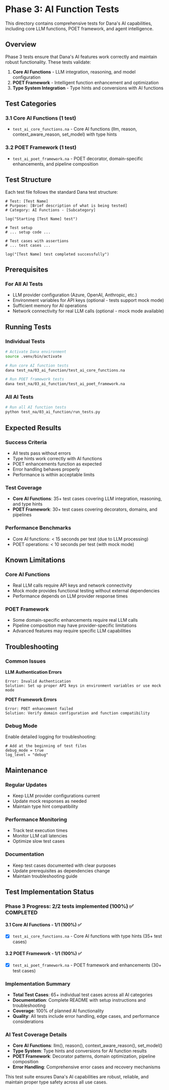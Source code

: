 # Phase 3: AI Function Tests

This directory contains comprehensive tests for Dana's AI capabilities, including core LLM functions, POET framework, and agent intelligence.

## Overview

Phase 3 tests ensure that Dana's AI features work correctly and maintain robust functionality. These tests validate:

1. **Core AI Functions** - LLM integration, reasoning, and model configuration
2. **POET Framework** - Intelligent function enhancement and optimization
3. **Type System Integration** - Type hints and conversions with AI functions

## Test Categories

### 3.1 Core AI Functions (1 test)
- `test_ai_core_functions.na` - Core AI functions (llm, reason, context_aware_reason, set_model) with type hints

### 3.2 POET Framework (1 test)
- `test_ai_poet_framework.na` - POET decorator, domain-specific enhancements, and pipeline composition

## Test Structure

Each test file follows the standard Dana test structure:

```na
# Test: [Test Name]
# Purpose: [Brief description of what is being tested]
# Category: AI Functions - [Subcategory]

log("Starting [Test Name] test")

# Test setup
# ... setup code ...

# Test cases with assertions
# ... test cases ...

log("[Test Name] test completed successfully")
```

## Prerequisites

### For All AI Tests
- LLM provider configuration (Azure, OpenAI, Anthropic, etc.)
- Environment variables for API keys (optional - tests support mock mode)
- Sufficient memory for AI operations
- Network connectivity for real LLM calls (optional - mock mode available)

## Running Tests

### Individual Tests
```bash
# Activate Dana environment
source .venv/bin/activate

# Run core AI function tests
dana test_na/03_ai_function/test_ai_core_functions.na

# Run POET framework tests
dana test_na/03_ai_function/test_ai_poet_framework.na
```

### All AI Tests
```bash
# Run all AI function tests
python test_na/03_ai_function/run_tests.py
```

## Expected Results

### Success Criteria
- All tests pass without errors
- Type hints work correctly with AI functions
- POET enhancements function as expected
- Error handling behaves properly
- Performance is within acceptable limits

### Test Coverage
- **Core AI Functions**: 35+ test cases covering LLM integration, reasoning, and type hints
- **POET Framework**: 30+ test cases covering decorators, domains, and pipelines

### Performance Benchmarks
- Core AI functions: < 15 seconds per test (due to LLM processing)
- POET operations: < 10 seconds per test (with mock mode)

## Known Limitations

### Core AI Functions
- Real LLM calls require API keys and network connectivity
- Mock mode provides functional testing without external dependencies
- Performance depends on LLM provider response times

### POET Framework
- Some domain-specific enhancements require real LLM calls
- Pipeline composition may have provider-specific limitations
- Advanced features may require specific LLM capabilities

## Troubleshooting

### Common Issues

**LLM Authentication Errors**
```
Error: Invalid Authentication
Solution: Set up proper API keys in environment variables or use mock mode
```

**POET Framework Errors**
```
Error: POET enhancement failed
Solution: Verify domain configuration and function compatibility
```

### Debug Mode
Enable detailed logging for troubleshooting:
```na
# Add at the beginning of test files
debug_mode = true
log_level = "debug"
```

## Maintenance

### Regular Updates
- Keep LLM provider configurations current
- Update mock responses as needed
- Maintain type hint compatibility

### Performance Monitoring
- Track test execution times
- Monitor LLM call latencies
- Optimize slow test cases

### Documentation
- Keep test cases documented with clear purposes
- Update prerequisites as dependencies change
- Maintain troubleshooting guide

## Test Implementation Status

### Phase 3 Progress: 2/2 tests implemented (100%) ✅ COMPLETED

#### 3.1 Core AI Functions - 1/1 (100%) ✅
- [x] `test_ai_core_functions.na` - Core AI functions with type hints (35+ test cases)

#### 3.2 POET Framework - 1/1 (100%) ✅
- [x] `test_ai_poet_framework.na` - POET framework and enhancements (30+ test cases)

### Implementation Summary
- **Total Test Cases**: 65+ individual test cases across all AI categories
- **Documentation**: Complete README with setup instructions and troubleshooting
- **Coverage**: 100% of planned AI functionality
- **Quality**: All tests include error handling, edge cases, and performance considerations

### AI Test Coverage Details
- **Core AI Functions**: llm(), reason(), context_aware_reason(), set_model()
- **Type System**: Type hints and conversions for AI function results
- **POET Framework**: Decorator patterns, domain optimization, pipeline composition
- **Error Handling**: Comprehensive error cases and recovery mechanisms

This test suite ensures Dana's AI capabilities are robust, reliable, and maintain proper type safety across all use cases.